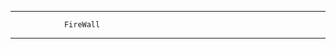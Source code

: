 -------------------------------------------------------------------------




				FireWall





-------------------------------------------------------------------------
